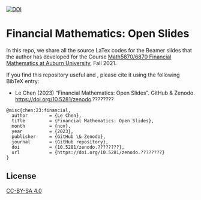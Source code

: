[![DOI](https://zenodo.org/badge/DOI/10.5281/zenodo.????????.svg)](https://doi.org/10.5281/zenodo.????????)
# Financial Mathematics: Open Slides

In this repo, we share all the source LaTex codes for the Beamer slides that the author has developed for the Course [Math5870/6870 Financial Mathematics at Auburn University](http://webhome.auburn.edu/~lzc0090/teaching/2021_Fall_Math5870/), Fall 2021.


If you find this repository useful and , please cite it using the following BibTeX entry:

* Le Chen (2023) “Financial Mathematics: Open Slides”. GitHub & Zenodo. https://doi.org/10.5281/zenodo.????????

```
@misc{chen:23:financial,
  author        = {Le Chen},
  title         = {Financial Mathematics: Open Slides},
  month         = {nov},
  year          = {2023},
  publisher     = {GitHub \& Zenodo},
  journal       = {GitHub repository},
  doi           = {10.5281/zenodo.????????},
  url           = {https://doi.org/10.5281/zenodo.????????}
}
```

## License

[CC-BY-SA 4.0](LICENSE)
